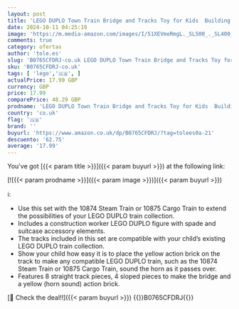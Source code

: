 ```yaml
---
layout: post
title: 'LEGO DUPLO Town Train Bridge and Tracks Toy for Kids  Building Bricks Set with Horn Sound Action Brick  Trains Rails Extension Set 10872'
date: 2024-10-11 04:25:19
image: 'https://m.media-amazon.com/images/I/51XEVmoRmgL._SL500_._SL400_.jpg'
comments: true
category: ofertas
author: 'tole.es'
slug: 'B0765CFDRJ-co.uk LEGO DUPLO Town Train Bridge and Tracks Toy for Kids...'
sku: 'B0765CFDRJ-co.uk'
tags: [ 'lego','🇬🇧', ]
actualPrice: 17.99 GBP
currency: GBP
price: 17.99
comparePrice: 48.29 GBP
prodname: 'LEGO DUPLO Town Train Bridge and Tracks Toy for Kids  Building Bricks Set with Horn Sound Action Brick  Trains Rails Extension Set 10872'
country: 'co.uk'
flag: '🇬🇧'
brand: ''
buyurl: 'https://www.amazon.co.uk/dp/B0765CFDRJ/?tag=tolees0a-21'
descuento: '62.75'
average: '17.99'
---
```


You've got [{{< param title >}}]({{< param buyurl >}}) at the following link:

[![{{< param prodname >}}]({{< param image >}})]({{< param buyurl >}})

ℹ️:

- Use this set with the 10874 Steam Train or 10875 Cargo Train to extend the possibilities of your LEGO DUPLO train collection.
- Includes a construction worker LEGO DUPLO figure with spade and suitcase accessory elements.
- The tracks included in this set are compatible with your child’s existing LEGO DUPLO train collection.
- Show your child how easy it is to place the yellow action brick on the track to make any compatible LEGO DUPLO train, such as the 10874 Steam Train or 10875 Cargo Train, sound the horn as it passes over.
- Features 8 straight track pieces, 4 sloped pieces to make the bridge and a yellow (horn sound) action brick.

[🛒 Check the deal!!]({{< param buyurl >}})
{{<world>}}B0765CFDRJ{{</world>}}
